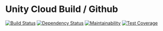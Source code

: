 # Unity Cloud Build / Github

[![Build Status](https://travis-ci.org/shapeshiftingrabbits/unity_cloud_build_github.svg?branch=develop)](https://travis-ci.org/shapeshiftingrabbits/unity_cloud_build_github)
[![Dependency Status](https://gemnasium.com/badges/github.com/shapeshiftingrabbits/unity_cloud_build_github.svg)](https://gemnasium.com/github.com/shapeshiftingrabbits/unity_cloud_build_github)
[![Maintainability](https://api.codeclimate.com/v1/badges/a6426948a8c80c894ef7/maintainability)](https://codeclimate.com/github/shapeshiftingrabbits/unity_cloud_build_github/maintainability)
[![Test Coverage](https://api.codeclimate.com/v1/badges/a6426948a8c80c894ef7/test_coverage)](https://codeclimate.com/github/shapeshiftingrabbits/unity_cloud_build_github/test_coverage)
